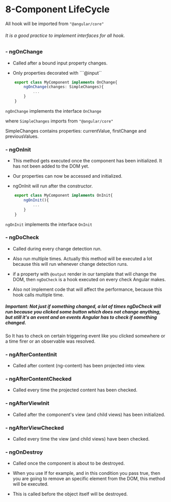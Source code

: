 # 8-Component LifeCycle

All hook will be imported from ```"@angular/core"```

###### It is a good practice to implement interfaces for all hook.

### - ngOnChange
- Called after a bound input property changes.

- Only properties decorated with ```@input``

```ts
    export class MyComponent implements OnChange{
        ngOnChange(changes: SimpleChanges){
            ...     
        }
    }
```
```ngOnChange``` implements the interface ```OnChange```

where ```SimpleChanges``` imports from ```"@angular/core"```

SimpleChanges contains properties: currentValue, firstChange and previousValues.

### - ngOnInit
- This method gets executed once the component has been initialized. It has not been added to the DOM yet.

- Our properties can now be accessed and initialized.

- ngOnInit will run after the constructor.

```ts
    export class MyComponent implements OnInit{
        ngOnInit(){
            ...     
        }
    }
```
```ngOnInit``` implements the interface ```OnInit```

### - ngDoCheck
- Called during every change detection run.

- Also run multiple times. Actually this method will be executed a lot because this will run whenever change detection runs.

- if a property with ```@output``` render in our tamplate that will change the DOM, then ```ngDoCheck``` is a hook executed on every check Angular makes.

- Also not implement code that will affect the performance, because this hook calls multiple time.

##### Important: Not just if something changed, a lot of times ngDoCheck will run because you clicked some button which does not change anything, but still it's an event and on events Angular has to check if something changed.
So It has to check on certain triggering event like you clicked somewhere or a time firer or an observable was resolved.

### - ngAfterContentInit
- Called after content (ng-content) has been projected into view.

### - ngAfterContentChecked
- Called every time the projected content has been checked.

### - ngAfterViewInit
- Called after the component's view (and child views) has been initialized.

### - ngAfterViewChecked
- Called every time the view (and child views) have been checked.

### - ngOnDestroy
- Called once the component is about to be destroyed.

- When you use If for example, and in this condition you pass true, then you are going to remove an specific element from the DOM, this method will be executed.

- This is called before the object itself will be destroyed.